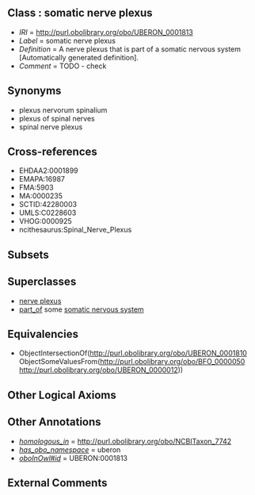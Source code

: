 
## Class : somatic nerve plexus

 * *IRI* = http://purl.obolibrary.org/obo/UBERON_0001813
 * *Label* = somatic nerve plexus
 * *Definition* = A nerve plexus that is part of a somatic nervous system [Automatically generated definition].
 * *Comment* = TODO - check

## Synonyms

 * plexus nervorum spinalium
 * plexus of spinal nerves
 * spinal nerve plexus

## Cross-references

 * EHDAA2:0001899
 * EMAPA:16987
 * FMA:5903
 * MA:0000235
 * SCTID:42280003
 * UMLS:C0228603
 * VHOG:0000925
 * ncithesaurus:Spinal_Nerve_Plexus

## Subsets


## Superclasses

 * [nerve plexus](../../UBERON/10/UBERON_0001810.md)
 * [part_of](../../BFO/50/BFO_0000050.md) some [somatic nervous system](../../UBERON/12/UBERON_0000012.md)

## Equivalencies

 * ObjectIntersectionOf(<http://purl.obolibrary.org/obo/UBERON_0001810> ObjectSomeValuesFrom(<http://purl.obolibrary.org/obo/BFO_0000050> <http://purl.obolibrary.org/obo/UBERON_0000012>))

## Other Logical Axioms


## Other Annotations

 * *[homologous_in](../../core#homologous/in/core#homologous_in.md)* = http://purl.obolibrary.org/obo/NCBITaxon_7742
 * *[has_obo_namespace](../../ce/oboInOwl#hasOBONamespace.md)* = uberon
 * *[oboInOwl#id](../../id/oboInOwl#id.md)* = UBERON:0001813

## External Comments

